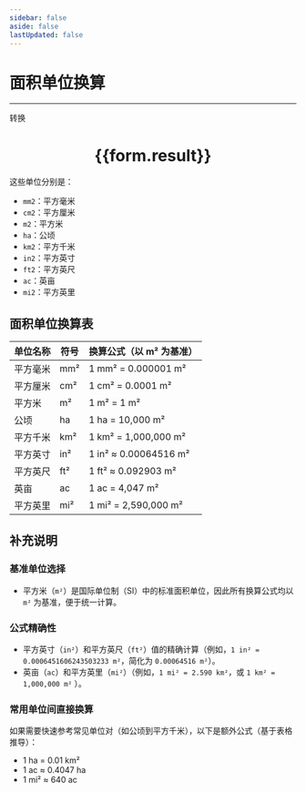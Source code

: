 ```yaml
---
sidebar: false
aside: false
lastUpdated: false
---
```

# 面积单位换算
---
<script setup>
import { onMounted, reactive, inject ,ref  } from 'vue'
import { NButton,NForm ,NFormItem,NInput,NInputNumber,NSelect,NCard,useMessage  } from 'naive-ui'
import { defineClientComponent } from 'vitepress'
const convert = inject('convert')
const options =  [
  { "label": "平方毫米", "value": "mm2" },
  { "label": "平方厘米", "value": "cm2" },
  { "label": "平方米", "value": "m2" },
  { "label": "公顷", "value": "ha" },
  { "label": "平方千米", "value": "km2" },
  { "label": "平方英寸", "value": "in2" },
  { "label": "平方英尺", "value": "ft2" },
  { "label": "英亩", "value": "ac" },
  { "label": "平方英里", "value": "mi2" }
];
const formRef = ref(null);
const rules = {
  number:{
    required: true,
    type: 'number',
    trigger: "blur"
  },
  to:{
    required: true,
    trigger: "select"
  },
  from:{
    required: true,
    trigger: "select"
  }
}
const form = reactive({
  number:null,
  to:'',
  from:'',
  result:'',
  title:'面积单位换算',
})
const convertHandler = (e) => {
   e.preventDefault();
  formRef.value?.validate((errors)=>{
    if (!errors) {
      form.result = `${form.number}${form.from} = ${convert(form.number).from(form.from).to(form.to)}${form.to}`
    }
  })
}
</script>

<n-form size="large" :model="form" ref='formRef' :rules="rules">
  <n-form-item label="数值"  path="number">
    <n-input-number size="large" style="width:100%" :min="0" v-model:value="form.number"   placeholder="请输入要转换的数值" />
  </n-form-item>
  <n-form-item label="从" path="from">
    <n-select  size="large" :options="options" v-model:value="form.from" placeholder="请选择原始单位" />
  </n-form-item>
  <n-form-item label="到" path="to">
    <n-select  size="large" :options="options" v-model:value="form.to" placeholder="请选择转换单位" />
  </n-form-item>
  <n-form-item>
    <n-button type="primary" style="width:100%" @click="convertHandler">转换</n-button>
  </n-form-item>
</n-form>
<n-card  embedded :bordered="false" hoverable>
  <div  style="text-align:center">
    <h1>{{form.result}}</h1>
  </div>
</n-card>


这些单位分别是：
- `mm2`：平方毫米
- `cm2`：平方厘米
- `m2`：平方米
- `ha`：公顷
- `km2`：平方千米
- `in2`：平方英寸
- `ft2`：平方英尺
- `ac`：英亩
- `mi2`：平方英里

## 面积单位换算表

单位名称| 符号| 换算公式（以 m² 为基准）
---|---|---
平方毫米| mm²| 1 mm² = 0.000001 m²
平方厘米| cm²| 1 cm² = 0.0001 m²
平方米| m²| 1 m² = 1 m²
公顷| ha| 1 ha = 10,000 m²
平方千米| km²| 1 km² = 1,000,000 m²
平方英寸| in²| 1 in² ≈ 0.00064516 m²
平方英尺| ft²| 1 ft² ≈ 0.092903 m²
英亩| ac| 1 ac = 4,047 m²| [4]
平方英里| mi²| 1 mi² = 2,590,000 m²

## 补充说明

### 基准单位选择

- 平方米（`m²`）是国际单位制（SI）中的标准面积单位，因此所有换算公式均以 `m²` 为基准，便于统一计算。

### 公式精确性

- 平方英寸（`in²`）和平方英尺（`ft²`）值的精确计算（例如，`1 in² = 0.0006451606243503233 m²`，简化为 `0.00064516 m²`）。
- 英亩（`ac`）和平方英里（`mi²`）（例如，`1 mi² = 2.590 km²`，或 `1 km² = 1,000,000 m²` ）。

### 常用单位间直接换算

如果需要快速参考常见单位对（如公顷到平方千米），以下是额外公式（基于表格推导）：

- 1 ha = 0.01 km²
- 1 ac ≈ 0.4047 ha
- 1 mi² ≈ 640 ac
